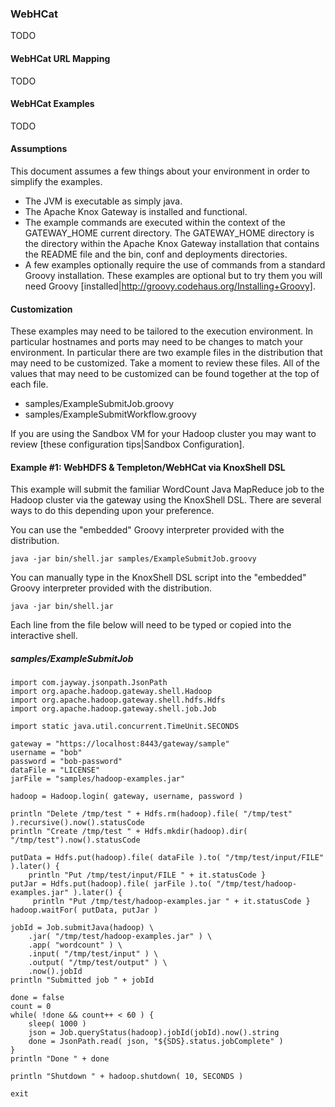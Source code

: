 <!---
   Licensed to the Apache Software Foundation (ASF) under one or more
   contributor license agreements.  See the NOTICE file distributed with
   this work for additional information regarding copyright ownership.
   The ASF licenses this file to You under the Apache License, Version 2.0
   (the "License"); you may not use this file except in compliance with
   the License.  You may obtain a copy of the License at

       http://www.apache.org/licenses/LICENSE-2.0

   Unless required by applicable law or agreed to in writing, software
   distributed under the License is distributed on an "AS IS" BASIS,
   WITHOUT WARRANTIES OR CONDITIONS OF ANY KIND, either express or implied.
   See the License for the specific language governing permissions and
   limitations under the License.
--->

### WebHCat ###

TODO

#### WebHCat URL Mapping ####

TODO

#### WebHCat Examples ####

TODO

#### Assumptions

This document assumes a few things about your environment in order to simplify the examples.

* The JVM is executable as simply java.
* The Apache Knox Gateway is installed and functional.
* The example commands are executed within the context of the GATEWAY_HOME current directory.
The GATEWAY_HOME directory is the directory within the Apache Knox Gateway installation that contains the README file and the bin, conf and deployments directories.
* A few examples optionally require the use of commands from a standard Groovy installation.
These examples are optional but to try them you will need Groovy [installed|http://groovy.codehaus.org/Installing+Groovy].

#### Customization

These examples may need to be tailored to the execution environment.
In particular hostnames and ports may need to be changes to match your environment.
In particular there are two example files in the distribution that may need to be customized.
Take a moment to review these files.
All of the values that may need to be customized can be found together at the top of each file.

* samples/ExampleSubmitJob.groovy
* samples/ExampleSubmitWorkflow.groovy

If you are using the Sandbox VM for your Hadoop cluster you may want to review [these configuration tips|Sandbox Configuration].


#### Example #1: WebHDFS & Templeton/WebHCat via KnoxShell DSL

This example will submit the familiar WordCount Java MapReduce job to the Hadoop cluster via the gateway using the KnoxShell DSL.
There are several ways to do this depending upon your preference.

You can use the "embedded" Groovy interpreter provided with the distribution.

    java -jar bin/shell.jar samples/ExampleSubmitJob.groovy

You can manually type in the KnoxShell DSL script into the "embedded" Groovy interpreter provided with the distribution.

    java -jar bin/shell.jar

Each line from the file below will need to be typed or copied into the interactive shell.

##### samples/ExampleSubmitJob

    import com.jayway.jsonpath.JsonPath
    import org.apache.hadoop.gateway.shell.Hadoop
    import org.apache.hadoop.gateway.shell.hdfs.Hdfs
    import org.apache.hadoop.gateway.shell.job.Job

    import static java.util.concurrent.TimeUnit.SECONDS

    gateway = "https://localhost:8443/gateway/sample"
    username = "bob"
    password = "bob-password"
    dataFile = "LICENSE"
    jarFile = "samples/hadoop-examples.jar"

    hadoop = Hadoop.login( gateway, username, password )

    println "Delete /tmp/test " + Hdfs.rm(hadoop).file( "/tmp/test" ).recursive().now().statusCode
    println "Create /tmp/test " + Hdfs.mkdir(hadoop).dir( "/tmp/test").now().statusCode

    putData = Hdfs.put(hadoop).file( dataFile ).to( "/tmp/test/input/FILE" ).later() {
        println "Put /tmp/test/input/FILE " + it.statusCode }
    putJar = Hdfs.put(hadoop).file( jarFile ).to( "/tmp/test/hadoop-examples.jar" ).later() {
         println "Put /tmp/test/hadoop-examples.jar " + it.statusCode }
    hadoop.waitFor( putData, putJar )

    jobId = Job.submitJava(hadoop) \
        .jar( "/tmp/test/hadoop-examples.jar" ) \
        .app( "wordcount" ) \
        .input( "/tmp/test/input" ) \
        .output( "/tmp/test/output" ) \
        .now().jobId
    println "Submitted job " + jobId

    done = false
    count = 0
    while( !done && count++ < 60 ) {
        sleep( 1000 )
        json = Job.queryStatus(hadoop).jobId(jobId).now().string
        done = JsonPath.read( json, "${SDS}.status.jobComplete" )
    }
    println "Done " + done

    println "Shutdown " + hadoop.shutdown( 10, SECONDS )

    exit
